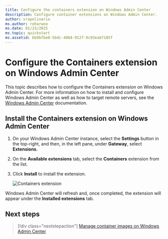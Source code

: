 ```yaml
---
title: Configure the containers extension on Windows Admin Center
description: Configure container extensions on Windows Admin Center.
author: vrapolinario
ms.author: roharwoo
ms.date: 01/23/2025
ms.topic: quickstart
ms.assetid: bb9bfbe0-5bdc-4984-912f-9c93ea67105f
---
```


# Configure the Containers extension on Windows Admin Center

This topic describes how to configure the Containers extension on Windows Admin Center. For more information on how to install and configure Windows Admin Center as well as how to target remote servers, see the [Windows Admin Center](/windows-server/manage/windows-admin-center/overview) documentation.

## Install the Containers extension on Windows Admin Center

1. On your Windows Admin Center instance, select the **Settings** button in the top-right, and then, in the left pane, under **Gateway**, select **Extensions**.
2. On the **Available extensions** tab, select the **Containers** extension from the list.
3. Click **Install** to install the extension.

   ![Containers extension](./media/wac-extension.png)

Windows Admin Center will refresh and, once completed, the extension will appear under the **Installed extensions** tab.

## Next steps

> [!div class="nextstepaction"]
> [Manage container images on Windows Admin Center](./wac-manage.md)
